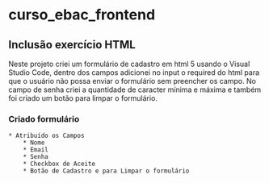 # curso_ebac_frontend
## Inclusão exercício HTML

Neste projeto criei um formulário de cadastro em html 5 usando o Visual Studio Code, dentro dos campos adicionei no input o required do html para que o usuário não possa enviar o formulário sem preencher os campo.
No campo de senha criei a quantidade de caracter mínima e máxima e também foi criado um botão para limpar o formulário.

### Criado formulário
    * Atribuído os Campos
        * Nome
        * Email
        * Senha
        * Checkbox de Aceite
        * Botão de Cadastro e para Limpar o formulário
